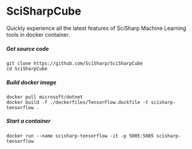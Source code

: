 # SciSharpCube
Quickly experience all the latest features of SciSharp Machine Learning tools in docker container.

##### Get source code
```shell
git clone https://github.com/SciSharp/SciSharpCube
cd SciSharpCube
```
##### Build docker image
```shell
docker pull microsoft/dotnet
docker build -f ./dockerfiles/TensorFlow.dockfile -t scisharp-tensorflow .
```
##### Start a container
```shell
docker run --name scisharp-tensorflow -it -p 5005:5005 scisharp-tensorflow
```

